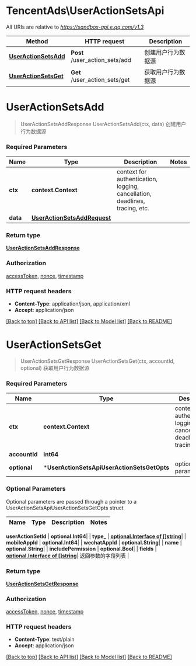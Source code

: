 # TencentAds\UserActionSetsApi

All URIs are relative to *https://sandbox-api.e.qq.com/v1.3*

Method | HTTP request | Description
------------- | ------------- | -------------
[**UserActionSetsAdd**](UserActionSetsApi.md#UserActionSetsAdd) | **Post** /user_action_sets/add | 创建用户行为数据源
[**UserActionSetsGet**](UserActionSetsApi.md#UserActionSetsGet) | **Get** /user_action_sets/get | 获取用户行为数据源


# **UserActionSetsAdd**
> UserActionSetsAddResponse UserActionSetsAdd(ctx, data)
创建用户行为数据源

### Required Parameters

Name | Type | Description  | Notes
------------- | ------------- | ------------- | -------------
 **ctx** | **context.Context** | context for authentication, logging, cancellation, deadlines, tracing, etc.
  **data** | [**UserActionSetsAddRequest**](UserActionSetsAddRequest.md)|  | 

### Return type

[**UserActionSetsAddResponse**](UserActionSetsAddResponse.md)

### Authorization

[accessToken](../README.md#accessToken), [nonce](../README.md#nonce), [timestamp](../README.md#timestamp)

### HTTP request headers

 - **Content-Type**: application/json, application/xml
 - **Accept**: application/json

[[Back to top]](#) [[Back to API list]](../README.md#documentation-for-api-endpoints) [[Back to Model list]](../README.md#documentation-for-models) [[Back to README]](../README.md)

# **UserActionSetsGet**
> UserActionSetsGetResponse UserActionSetsGet(ctx, accountId, optional)
获取用户行为数据源

### Required Parameters

Name | Type | Description  | Notes
------------- | ------------- | ------------- | -------------
 **ctx** | **context.Context** | context for authentication, logging, cancellation, deadlines, tracing, etc.
  **accountId** | **int64**|  | 
 **optional** | ***UserActionSetsApiUserActionSetsGetOpts** | optional parameters | nil if no parameters

### Optional Parameters
Optional parameters are passed through a pointer to a UserActionSetsApiUserActionSetsGetOpts struct

Name | Type | Description  | Notes
------------- | ------------- | ------------- | -------------

 **userActionSetId** | **optional.Int64**|  | 
 **type_** | [**optional.Interface of []string**](string.md)|  | 
 **mobileAppId** | **optional.Int64**|  | 
 **wechatAppId** | **optional.String**|  | 
 **name** | **optional.String**|  | 
 **includePermission** | **optional.Bool**|  | 
 **fields** | [**optional.Interface of []string**](string.md)| 返回参数的字段列表 | 

### Return type

[**UserActionSetsGetResponse**](UserActionSetsGetResponse.md)

### Authorization

[accessToken](../README.md#accessToken), [nonce](../README.md#nonce), [timestamp](../README.md#timestamp)

### HTTP request headers

 - **Content-Type**: text/plain
 - **Accept**: application/json

[[Back to top]](#) [[Back to API list]](../README.md#documentation-for-api-endpoints) [[Back to Model list]](../README.md#documentation-for-models) [[Back to README]](../README.md)


